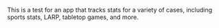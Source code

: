 This is a test for an app that tracks stats for a variety of cases, including sports stats, LARP, tabletop games, and more.
